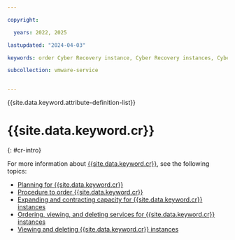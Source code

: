 ```yaml
---

copyright:

  years: 2022, 2025

lastupdated: "2024-04-03"

keywords: order Cyber Recovery instance, Cyber Recovery instances, Cyber Recovery order

subcollection: vmware-service


---
```


{{site.data.keyword.attribute-definition-list}}

# {{site.data.keyword.cr}}
{: #cr-intro}

For more information about [{{site.data.keyword.cr}}](/docs/vmwaresolutions?topic=vmwaresolutions-cr_overview), see the following topics:

* [Planning for {{site.data.keyword.cr}}](/docs/vmwaresolutions?topic=vmwaresolutions-cr_planning)
* [Procedure to order {{site.data.keyword.cr}}](/docs/vmwaresolutions?topic=vmwaresolutions-cr_orderinginstance-order-procedure)
* [Expanding and contracting capacity for {{site.data.keyword.cr}} instances](/docs/vmwaresolutions?topic=vmwaresolutions-cr-addingremovingservers)
* [Ordering, viewing, and deleting services for {{site.data.keyword.cr}} instances](/docs/vmwaresolutions?topic=vmwaresolutions-cr_addingviewingservices)
* [Viewing and deleting {{site.data.keyword.cr}} instances](/docs/vmwaresolutions?topic=vmwaresolutions-cr-view-delete-instance)
